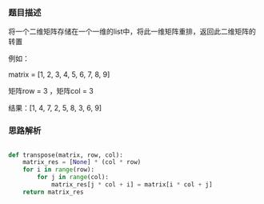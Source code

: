 ### 题目描述

将一个二维矩阵存储在一个一维的list中，将此一维矩阵重排，返回此二维矩阵的转置

例如：

matrix = [1, 2, 3, 4, 5, 6, 7, 8, 9]

矩阵row = 3 ，矩阵col = 3

结果：[1, 4, 7, 2, 5, 8, 3, 6, 9]

### 思路解析

```python

def transpose(matrix, row, col):
    matrix_res = [None] * (col * row)
    for i in range(row):
        for j in range(col):
            matrix_res[j * col + i] = matrix[i * col + j]
    return matrix_res

```
